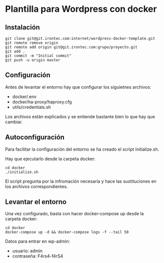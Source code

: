 # Plantilla para Wordpress con docker

## Instalación

```
git clone git@git.irontec.com:internet/wordpress-docker-template.git
git remote remove origin
git remote add origin git@git.irontec.com:grupo/proyecto.git
git add .
git commit -m "Initial commit"
git push -u origin master
```

## Configuración

Antes de levantar el entorno hay que configurar los siguietnes archivos:

- docker/.env
- docker/ha-proxy/haproxy.cfg
- utils/credentials.sh

Los archivos están explicados y se entiende bastante bien lo que hay que cambiar.

## Autoconfiguración

Para facilitar la configuración del entorno se ha creado el script initialize.sh.

Hay que ejecutarlo desde la carpeta docker:

```
cd docker
./initialize.sh
```

El script pregunta por la infromación necesaria y hace las sustituciones en los archivos correspondientes.

## Levantar el entorno

Una vez configurado, basta con hacer docker-compose up desde la carpeta docker:

```
cd docker
docker-compose up -d && docker-compose logs -f --tail 50
```

Datos para entrar en wp-admin:
- usuario: admin
- contraseña: F4rs4-f4rS4


